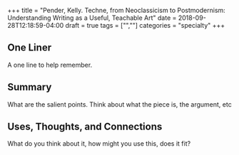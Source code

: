 +++
title = "Pender, Kelly. Techne, from Neoclassicism to Postmodernism: Understanding Writing as a Useful, Teachable Art"
date = 2018-09-28T12:18:59-04:00
draft = true
tags = ["",""]
categories = "specialty"
+++
## One Liner
A one line to help remember.

## Summary
What are the salient points. Think about what the piece is, the argument, etc

## Uses, Thoughts, and Connections
What do you think about it, how might you use this, does it fit?
